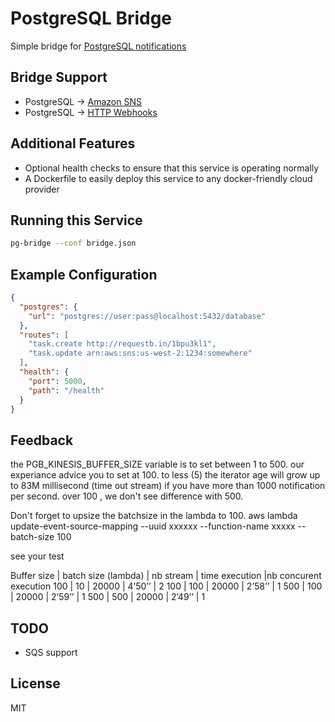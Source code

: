 # PostgreSQL Bridge

Simple bridge for [PostgreSQL notifications](https://www.postgresql.org/docs/9.0/static/sql-notify.html)

## Bridge Support

  - PostgreSQL → [Amazon SNS](https://aws.amazon.com/sns/)
  - PostgreSQL → [HTTP Webhooks](https://requestb.in/)

## Additional Features

  - Optional health checks to ensure that this service is operating normally
  - A Dockerfile to easily deploy this service to any docker-friendly cloud provider

## Running this Service

```sh
pg-bridge --conf bridge.json
```

## Example Configuration

```json
{
  "postgres": {
    "url": "postgres://user:pass@localhost:5432/database"
  },
  "routes": [
    "task.create http://requestb.in/1bpu3kl1",
    "task.update arn:aws:sns:us-west-2:1234:somewhere"
  ],
  "health": {
    "port": 5000,
    "path": "/health"
  }
}
```
## Feedback
the PGB_KINESIS_BUFFER_SIZE variable is to set between 1 to 500. our experiance advice you to set at 100.
to less (5) the iterator age will grow up to 83M millisecond (time out stream) if you have more than 1000 notification per second.
over 100 , we don't see difference with 500.

Don't forget to upsize the batchsize in the lambda to 100.
aws lambda update-event-source-mapping --uuid xxxxxx --function-name xxxxx --batch-size 100

see your test

Buffer size | 	batch size (lambda) | 	nb stream | time execution |nb concurent execution
100         |      	10	            |   20000     |   	4’50’’	   |	2
100	        |      100              | 	20000     |   	2’58’’	   |	1
500         |	     100	            |   20000	    |     2’59’’	   |  1
500         |	     500              |  	20000     |	    2’49’’	   |	1



## TODO

- SQS support

## License

MIT
